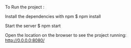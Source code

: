 
To Run the project : 

Install the dependencies with npm
$ npm install

Start the server
$ npm start

Open the location on the browser to see the project running:
http://0.0.0.0:8080/